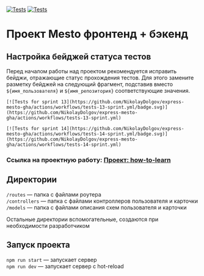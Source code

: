 [![Tests](https://github.com/NikolayDolgov/express-mesto-gha/actions/workflows/tests-13-sprint.yml/badge.svg)](https://github.com/NikolayDolgov/express-mesto-gha/actions/workflows/tests-13-sprint.yml) [![Tests](https://github.com/NikolayDolgov/express-mesto-gha/actions/workflows/tests-14-sprint.yml/badge.svg)](https://github.com/NikolayDolgov/express-mesto-gha/actions/workflows/tests-14-sprint.yml)
# Проект Mesto фронтенд + бэкенд



## Настройка бейджей статуса тестов
Перед началом работы над проектом рекомендуется исправить бейджи, отражающие статус прохождения тестов.
Для этого замените разметку бейджей на следующий фрагмент, подставив вместо `${имя_пользователя}` и `${имя_репозитория}` соответствующие значения.

```
[![Tests for sprint 13](https://github.com/NikolayDolgov/express-mesto-gha/actions/workflows/tests-13-sprint.yml/badge.svg)](https://github.com/NikolayDolgov/express-mesto-gha/actions/workflows/tests-13-sprint.yml) 

[![Tests for sprint 14](https://github.com/NikolayDolgov/express-mesto-gha/actions/workflows/tests-14-sprint.yml/badge.svg)](https://github.com/NikolayDolgov/express-mesto-gha/actions/workflows/tests-14-sprint.yml)
```

### Ссылка на проектную работу:   [Проект: how-to-learn](https://github.com/NikolayDolgov/express-mesto-gha.git)

## Директории

`/routes` — папка с файлами роутера  
`/controllers` — папка с файлами контроллеров пользователя и карточки   
`/models` — папка с файлами описания схем пользователя и карточки  
  
Остальные директории вспомогательные, создаются при необходимости разработчиком

## Запуск проекта

`npm run start` — запускает сервер   
`npm run dev` — запускает сервер с hot-reload
